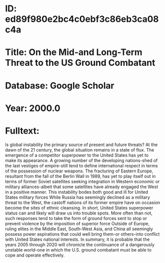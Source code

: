 # ID: ed89f980e2bc4c0ebf3c86eb3ca08c4a
# Title: On the Mid-and Long-Term Threat to the US Ground Combatant
# Database: Google Scholar
# Year: 2000.0
# Fulltext:
Is global instability the primary source of present and future threats?
At the dawn of the 21 century, the global situation remains in a state of flux.
The emergence of a competitor superpower to the United States has yet to make its appearance.
A growing number of the developing nations-shed of the last vestiges of empire-still tend to define international respect in terms of the possession of nuclear weapons.
The fracturing of Eastern Europe, resultant from the fall of the Berlin Wall in 1989, has yet to play itself out in terms of former Soviet satellites seeking integration in Western economic or military alliances-albeit that some satellites have already engaged the West in a positive manner.
This instability bodes both good and ill for United States military forces While Russia has seemingly declined as a military threat to the West, the castoff nations of its former empire have on occasion become the sites of ethnic cleansing.
In short, United States superpower status can and likely will draw us into trouble spots.
More often than not, such responses tend to take the form of ground forces sent to stop or prevent violence by the imposition of superior force Outside of Europe, ruling elites in the Middle East, South-West Asia, and China all seemingly possess power aspirations that could well bring them-or others-into conflict with United States national interests.
In summary, it is probable that the years 2005 through 2020 will chronicle the continuance of a dangerously unstable world-one in which the U.S. ground combatant must be able to cope and operate effectively.